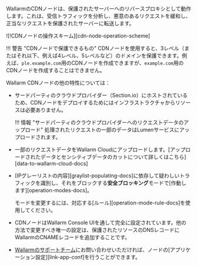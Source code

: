 WallarmのCDNノードは、保護されたサーバーへのリバースプロキシとして動作します。これは、受信トラフィックを分析し、悪意のあるリクエストを緩和し、正当なリクエストを保護されたサーバーに転送します。

![!CDNノードの操作スキーム][cdn-node-operation-scheme]

!!! 警告 "CDNノードで保護できるもの"
    CDNノードを使用すると、3レベル（またはそれ以下、例えば4レベル、5レベルなど）のドメインを保護できます。例えば、`ple.example.com`用のCDNノードを作成できますが、`example.com`用のCDNノードを作成することはできません。

Wallarm CDNノードの他の特性については：

* サードパーティのクラウドプロバイダー（Section.io）にホストされているため、CDNノードをデプロイするためにはインフラストラクチャからリソースは必要ありません。

    !!! 情報 "サードパーティのクラウドプロバイダーへのリクエストデータのアップロード"
        処理されたリクエストの一部のデータはLumenサービスにアップロードされます。
* 一部のリクエストデータをWallarm Cloudにアップロードします。[アップロードされたデータとセンシティブデータのカットについて詳しくはこちら][data-to-wallarm-cloud-docs]
* [IPグレーリストの内容][graylist-populating-docs]に依存して疑わしいトラフィックを識別し、それをブロックする**安全ブロッキング**モードで[作動します][operation-modes-docs]。

    モードを変更するには、対応する[ルール][operation-mode-rule-docs]を使用してください。
* CDNノードはWallarm Console UIを通して完全に設定されています。他の方法で変更すべき唯一の設定は、保護されたリソースのDNSレコードにWallarmのCNAMEレコードを追加することです。
* [Wallarmのサポートチーム](mailto:support@wallarm.com)にお問い合わせいただければ、ノードの[アプリケーション設定][link-app-conf]を行うことができます。